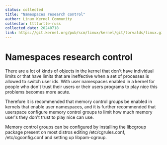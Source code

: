 ```yaml
---
status: collected
title: "Namespaces research control"
author: Linux Kernel Community
collector: tttturtle-russ
collected_date: 20240718
link: https://git.kernel.org/pub/scm/linux/kernel/git/torvalds/linux.git/tree/Documentation/admin-guide/namespaces/resource-control.rst
---
```


# Namespaces research control

There are a lot of kinds of objects in the kernel that don\'t have
individual limits or that have limits that are ineffective when a set of
processes is allowed to switch user ids. With user namespaces enabled in
a kernel for people who don\'t trust their users or their users programs
to play nice this problems becomes more acute.

Therefore it is recommended that memory control groups be enabled in
kernels that enable user namespaces, and it is further recommended that
userspace configure memory control groups to limit how much memory
user\'s they don\'t trust to play nice can use.

Memory control groups can be configured by installing the libcgroup
package present on most distros editing /etc/cgrules.conf,
/etc/cgconfig.conf and setting up libpam-cgroup.
